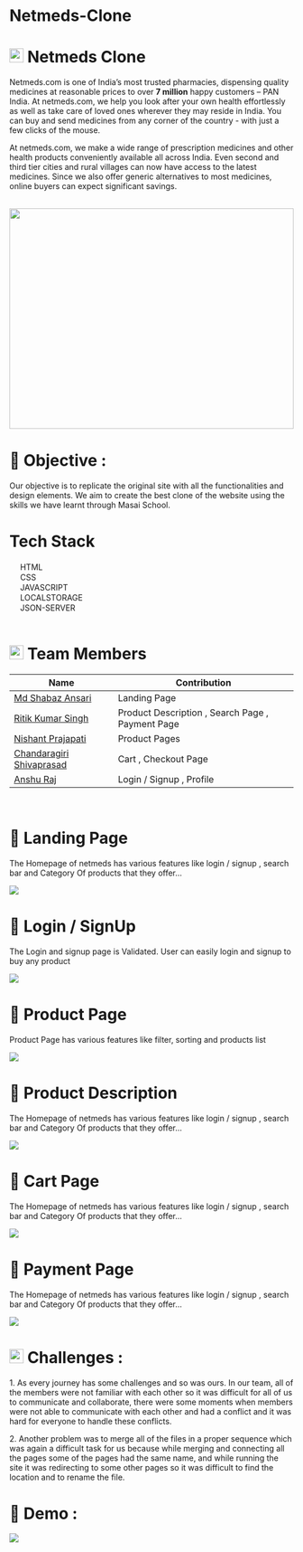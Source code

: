 # Netmeds-Clone

# <img src="https://www.netmeds.com/assets/gloryweb/favicon.png" width="25px"/> Netmeds Clone

<p>Netmeds.com is one of India’s most trusted pharmacies, dispensing quality medicines at reasonable prices to over <b>7 million</b>  happy customers – PAN India. At netmeds.com, we help you look after your own health effortlessly as well as take care of loved ones wherever they may reside in India. You can buy and send medicines from any corner of the country - with just a few clicks of the mouse.</p>

<p>At netmeds.com, we make a wide range of prescription medicines and other health products conveniently available all across India. Even second and third tier cities and rural villages can now have access to the latest medicines. Since we also offer generic alternatives to most medicines, online buyers can expect significant savings.</p>

<br>

<div align="center">
  <img  src="https://franchiselo.in/wp-content/uploads/2020/07/netmeds-franchise-store.jpg" height="390px" width="100%"/>
  </div>
  
 # 🌟 Objective : <br>
 
 <p>Our objective is to replicate the original site with all the functionalities and design elements. We aim to create the best clone of the website using the skills we have learnt through Masai School.</p>
 
 
 # Tech Stack
  <div><img src="https://cdn-icons-png.flaticon.com/512/174/174854.png" width="15px"/> HTML</div>
  <div><img src="https://cdn-icons-png.flaticon.com/512/732/732190.png" width="15px"/> CSS</div>
  <div><img src="https://cdn-icons-png.flaticon.com/512/5968/5968292.png" width="15px"/> JAVASCRIPT</div>
  <div><img src="https://cdn-icons-png.flaticon.com/512/718/718064.png" width="15px"/> LOCALSTORAGE</div>
  <div><img src="https://cdn-icons-png.flaticon.com/512/541/541488.png" width="15px"/> JSON-SERVER</div>
  
  <br>
  
# <img src="https://cdn-icons-png.flaticon.com/512/1534/1534938.png" width="25px"/> Team Members 
 
 | Name            | Contribution                                                                |
| ----------------- | ------------------------------------------------------------------ |
|<a href = "https://github.com/Meshabaz" > Md Shabaz Ansari </a>| Landing Page |
| <a href = "https://github.com/Ritik73011" > Ritik Kumar Singh </a>| Product Description , Search Page , Payment Page|
|<a href = "https://github.com/nishantp15" > Nishant Prajapati </a> | Product Pages |
|<a href = "https://github.com/Shiva4164" > Chandaragiri Shivaprasad </a>| Cart , Checkout Page |
| <a href = "https://github.com/Mr-raaz" >Anshu Raj </a> | Login / Signup , Profile |
 
 <br>
 
 # 🔹 Landing Page 
 <p>The Homepage of netmeds has various features like login / signup , search bar and  Category Of products that they offer...</p>
 <img src="https://lh3.googleusercontent.com/drive-viewer/AJc5JmSnZn3Ib24WaDHCLiEzPMcXpRRElCtVPAxr3vEmXTKokFYxUCGJSftHXymr-Ajv3ZuDn7BNMVM=w1920-h972"/>
 
 # 🔹 Login / SignUp 
 <p>The Login and signup page is Validated. User can easily login and signup to buy any product</p>
 <img src="https://lh3.googleusercontent.com/drive-viewer/AJc5JmQCU7GRVik7fSHeKCwMZAYQ42NHtfsVICfmG-uEX_mmczEKGKZ09aGV3eAjPYzl6NqdUqJjeMM=w1920-h972"/>
 
 # 🔹 Product Page
 <p>Product Page has various features like filter, sorting and products list</p>
 <img src="https://lh3.googleusercontent.com/drive-viewer/AJc5JmQK-FR62BJXRWcUmTrgTr34aXYiNAuBQ1A6o362iO7bZWQzjd-wTcTaqToONDEiRBjmjeYn-uA=w1920-h972"/>
 
 # 🔹 Product Description
 <p>The Homepage of netmeds has various features like login / signup , search bar and  Category Of products that they offer...</p>
 <img src="https://lh3.googleusercontent.com/drive-viewer/AJc5JmSnZn3Ib24WaDHCLiEzPMcXpRRElCtVPAxr3vEmXTKokFYxUCGJSftHXymr-Ajv3ZuDn7BNMVM=w1920-h972"/>
 
  # 🔹 Cart Page
 <p>The Homepage of netmeds has various features like login / signup , search bar and  Category Of products that they offer...</p>
 <img src="https://lh3.googleusercontent.com/drive-viewer/AJc5JmSnZn3Ib24WaDHCLiEzPMcXpRRElCtVPAxr3vEmXTKokFYxUCGJSftHXymr-Ajv3ZuDn7BNMVM=w1920-h972"/>
 
  # 🔹 Payment Page
 <p>The Homepage of netmeds has various features like login / signup , search bar and  Category Of products that they offer...</p>
 <img src="https://lh3.googleusercontent.com/drive-viewer/AJc5JmSnZn3Ib24WaDHCLiEzPMcXpRRElCtVPAxr3vEmXTKokFYxUCGJSftHXymr-Ajv3ZuDn7BNMVM=w1920-h972"/>
 
    
 # <img src="https://cdn-icons-png.flaticon.com/512/1934/1934019.png" width="25px"/> Challenges :
 
 <p> 1. As every journey has some challenges and so was ours. In our team, all of the members were not familiar with each other so it was difficult for all of us to communicate and collaborate, there were some moments when members were not able to communicate with each other and had a conflict and it was hard for everyone to handle these conflicts. </p>
 
 <p> 2. Another problem was to merge all of the files in a proper sequence which was again a difficult task for us because while merging and connecting all the pages some of the pages had the same name, and while running the site it was redirecting to some other pages so it was difficult to find the location and to rename the file.</p>
 
 
 # 🚀 Demo :
 
 <p><a href ="www.google.com" ><img src = "https://camo.githubusercontent.com/59cde2396da07f6c391795028e4350eb3a99c0186d55161807728d44200c6959/68747470733a2f2f6170692e6e65746c6966792e636f6d2f6170692f76312f6261646765732f62363534633934652d303861362d346237392d623434332d3738333735383162316438642f6465706c6f792d737461747573"/></a></p>
